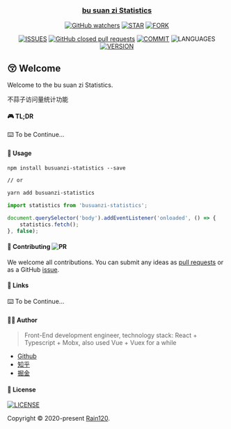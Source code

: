 <h3 align="center">
  <a href="https://github.com/Rain120/busuanzi-statistics">bu suan zi Statistics</a>
</h3>

<div align="center">

[![GitHub watchers](https://img.shields.io/github/watchers/rain120/busuanzi-statistics?style=social)](https://github.com/Rain120/busuanzi-statistics/watchers)
[![STAR](https://img.shields.io/github/stars/rain120/busuanzi-statistics?style=social)](https://github.com/Rain120/busuanzi-statistics/stargazers) [![FORK](https://img.shields.io/github/forks/rain120/busuanzi-statistics?style=social)](https://github.com/Rain120/busuanzi-statistics/network/members)

[![ISSUES](https://img.shields.io/github/issues/rain120/busuanzi-statistics?style=flat-square)](https://github.com/Rain120/busuanzi-statistics/issues) [![GitHub closed pull requests](https://img.shields.io/github/issues-pr-closed/rain120/busuanzi-statistics?style=flat-square)](https://github.com/Rain120/busuanzi-statistics/pulls) [![COMMIT](https://img.shields.io/github/last-commit/rain120/busuanzi-statistics?style=flat-square)](https://github.com/Rain120/busuanzi-statistics/commits/master) ![LANGUAGES](https://img.shields.io/github/languages/top/rain120/busuanzi-statistics?style=flat-square) [![VERSION](https://img.shields.io/github/package-json/v/rain120/busuanzi-statistics?style=flat-square)](https://github.com/Rain120/busuanzi-statistics/blob/master/package.json)

</div>

## 😚 Welcome

Welcome to the bu suan zi Statistics.

不蒜子访问量统计功能

#### 🎮 TL;DR

⌨️ To be Continue...

#### 🔨 Usage

```md
npm install busuanzi-statistics --save

// or

yarn add busuanzi-statistics
```

```js
import statistics from 'busuanzi-statistics';

document.querySelector('body').addEventListener('onloaded', () => {
    statistics.fetch();
}, false);

```

#### 🤝 Contributing ![PR](https://img.shields.io/badge/PRs-Welcome-orange?style=flat-square&logo=appveyor)

We welcome all contributions. You can submit any ideas as [pull requests](https://github.com/Rain120/busuanzi-statistics/pulls) or as a GitHub [issue](https://github.com/Rain120/busuanzi-statistics/issues).

#### 🔗 Links

⌨️ To be Continue...

#### 👨‍🏭 Author

> Front-End development engineer, technology stack: React + Typescript + Mobx, also used Vue + Vuex for a while

- [Github](https://github.com/Rain120)
- [知乎](https://www.zhihu.com/people/yan-yang-nian-hua-120/activities)
- [掘金](https://juejin.im/user/57c616496be3ff00584f54db)

#### 📝 License

[![LICENSE](https://img.shields.io/github/license/rain120/busuanzi-statistics?style=flat-square)](https://github.com/Rain120/busuanzi-statistics/blob/master/LICENSE)

Copyright © 2020-present [Rain120](https://github.com/Rain120).

